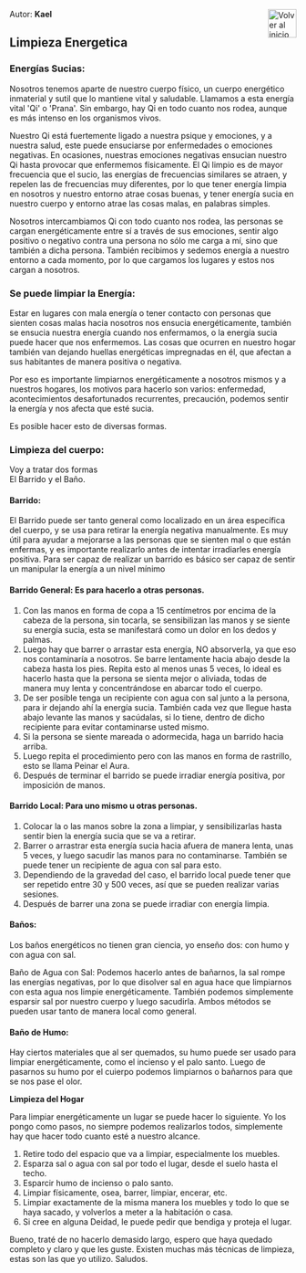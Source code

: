 Autor: **Kael**
<a href="https://github.com/Ocul-LB/Projecto-LB/wiki"><img align="right" alt="Volver al inicio" title="Volver al inicio " src="https://i.imgur.com/GodtzYG.png" width=50></a>

## Limpieza Energetica

### Energías Sucias:

Nosotros tenemos aparte de nuestro cuerpo físico, un cuerpo energético inmaterial y sutil que lo mantiene vital y saludable. Llamamos a esta energía vital 'Qi' o 'Prana'. Sin embargo, hay Qi en todo cuanto nos rodea, aunque es más intenso en los organismos vivos.

Nuestro Qi está fuertemente ligado a nuestra psique y emociones, y a nuestra salud, este puede ensuciarse por enfermedades o emociones negativas. En ocasiones, nuestras emociones negativas ensucian nuestro Qi hasta provocar que enfermemos físicamente. El Qi limpio es de mayor frecuencia que el sucio, las energías de frecuencias similares se atraen, y repelen las de frecuencias muy diferentes, por lo que tener energía limpia en nosotros y nuestro entorno atrae cosas buenas, y tener energía sucia en nuestro cuerpo y entorno atrae las cosas malas, en palabras simples.

Nosotros intercambiamos Qi con todo cuanto nos rodea, las personas se cargan energéticamente entre sí a través de sus emociones, sentir algo positivo o negativo contra una persona no sólo me carga a mí, sino que también a dicha persona. También recibimos y sedemos energía a nuestro entorno a cada momento, por lo que cargamos los lugares y estos nos cargan a nosotros.

### Se puede limpiar la Energía:

Estar en lugares con mala energía o tener contacto con personas que sienten cosas malas hacia nosotros nos ensucia energéticamente, también se ensucia nuestra energía cuando nos enfermamos, o la energía sucia puede hacer que nos enfermemos. Las cosas que ocurren en nuestro hogar también van dejando huellas energéticas impregnadas en él, que afectan a sus habitantes de manera positiva o negativa.

Por eso es importante limpiarnos energéticamente a nosotros mismos y a nuestros hogares, los motivos para hacerlo son varios: enfermedad, acontecimientos desafortunados recurrentes, precaución, podemos sentir la energía y nos afecta que esté sucia.

Es posible hacer esto de diversas formas.

### Limpieza del cuerpo:

Voy a tratar dos formas<br/>
El Barrido y el Baño.

#### Barrido:
El Barrido puede ser tanto general como localizado en un área específica del cuerpo, y se usa para retirar la energía negativa manualmente. Es muy útil para ayudar a mejorarse a las personas que se sienten mal o que están enfermas, y es importante realizarlo antes de intentar irradiarles energía positiva.
Para ser capaz de realizar un barrido es básico ser capaz de sentir un manipular la energía a un nivel mínimo

#### Barrido General: Es para hacerlo a otras personas.

1. Con las manos en forma de copa a 15 centímetros por encima de la cabeza de la persona, sin tocarla, se sensibilizan las manos y se siente su energía sucia, esta se manifestará como un dolor en los dedos y palmas.
2. Luego hay que barrer o arrastar esta energía, NO absorverla, ya que eso nos contaminaría a nosotros. Se barre lentamente hacia abajo desde la cabeza hasta los pies. Repita esto al menos unas 5 veces, lo ideal es hacerlo hasta que la persona se sienta mejor o aliviada, todas de manera muy lenta y concentrándose en abarcar todo el cuerpo.
3. De ser posible tenga un recipiente con agua con sal junto a la persona, para ir dejando ahí la energía sucia. También cada vez que llegue hasta abajo levante las manos y sacúdalas, si lo tiene, dentro de dicho recipiente para evitar contaminarse usted mismo.
4. Si la persona se siente mareada o adormecida, haga un barrido hacia arriba.
5. Luego repita el procedimiento pero con las manos en forma de rastrillo, esto se llama Peinar el Aura.
6. Después de terminar el barrido se puede irradiar energía positiva, por imposición de manos.

#### Barrido Local: Para uno mismo u otras personas.

1. Colocar la o las manos sobre la zona a limpiar, y sensibilizarlas hasta sentir bien la energía sucia que se va a retirar.
2. Barrer o arrastrar esta energía sucia hacia afuera de manera lenta, unas 5 veces, y luego sacudir las manos para no contaminarse. También se puede tener un recipiente de agua con sal para esto.
3. Dependiendo de la gravedad del caso, el barrido local puede tener que ser repetido entre 30 y 500 veces, así que se pueden realizar varias sesiones.
4. Después de barrer una zona se puede irradiar con energía limpia.

#### Baños:
Los baños energéticos no tienen gran ciencia, yo enseño dos: con humo y con agua con sal.

Baño de Agua con Sal:
Podemos hacerlo antes de bañarnos, la sal rompe las energías negativas, por lo que disolver sal en agua hace que limpiarnos con esta agua nos limpie energéticamente.
También podemos simplemente esparsir sal por nuestro cuerpo y luego sacudirla. Ambos métodos se pueden usar tanto de manera local como general.

#### Baño de Humo:
Hay ciertos materiales que al ser quemados, su humo puede ser usado para limpiar energéticamente, como el incienso y el palo santo. Luego de pasarnos su humo por el cuierpo podemos limpiarnos o bañarnos para que se nos pase el olor.

**Limpieza del Hogar**

Para limpiar energéticamente un lugar se puede hacer lo siguiente. Yo los pongo como pasos, no siempre podemos realizarlos todos, simplemente hay que hacer todo cuanto esté a nuestro alcance.

1. Retire todo del espacio que va a limpiar, especialmente los muebles.
2. Esparza sal o agua con sal por todo el lugar, desde el suelo hasta el techo.
3. Esparcir humo de incienso o palo santo.
4. Limpiar físicamente, osea, barrer, limpiar, encerar, etc.
5. Limpiar exactamente de la misma manera los muebles y todo lo que se haya sacado, y volverlos a meter a la habitación o casa.
6. Si cree en alguna Deidad, le puede pedir que bendiga y proteja el lugar.

Bueno, traté de no hacerlo demasido largo, espero que haya quedado completo y claro y que les guste. Existen muchas más técnicas de limpieza, estas son las que yo utilizo. Saludos.
